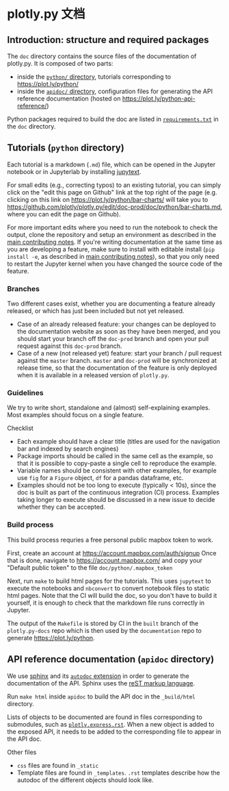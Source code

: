 # plotly.py 文档

## Introduction: structure and required packages

The `doc` directory contains the source files of the documentation of plotly.py.
It is composed of two parts:

- inside the [`python/` directory](python), tutorials corresponding to https://plot.ly/python/
- inside the [`apidoc/` directory](apidoc), configuration files for generating
  the API reference documentation (hosted on https://plot.ly/python-api-reference/)

Python packages required to build the doc are listed in
[`requirements.txt`](requirements.txt) in the `doc` directory.

## Tutorials (`python` directory)

Each tutorial is a markdown (`.md`) file, which can be opened in the Jupyter
notebook or in Jupyterlab by installing [jupytext](https://jupytext.readthedocs.io/en/latest/install.html).

For small edits (e.g., correcting typos) to an existing tutorial, you can simply click on the "edit this
page on Github" link at the top right of the page (e.g. clicking on this link
on https://plot.ly/python/bar-charts/ will take you to
https://github.com/plotly/plotly.py/edit/doc-prod/doc/python/bar-charts.md,
where you can edit the page on Github).

For more important edits where you need to run the notebook to check the output,
clone the repository and setup an environment as described in the [main
contributing notes](../contributing.md). If you're writing documentation at the
same time as you are developing a feature, make sure to install with editable
install (`pip install -e`, as described in [main
contributing notes](../contributing.md)), so that you only need to restart
the Jupyter kernel when you have changed the source code of the feature.

### Branches

Two different cases exist, whether you are documenting a feature already
released, or which has just been included but not yet released.

- Case of an already released feature: your changes can be deployed to the
  documentation website as soon as they have been merged, and you should start
  your branch off the `doc-prod` branch and open your pull request against this
  `doc-prod` branch.
- Case of a new (not released yet) feature: start your branch / pull request
  against the `master` branch. `master` and `doc-prod` will be synchronized at
  release time, so that the documentation of the feature is only deployed when
  it is available in a released version of `plotly.py`.

### Guidelines

We try to write short, standalone and (almost) self-explaining examples. Most
examples should focus on a single feature.

Checklist

- Each example should have a clear title (titles are used for the navigation
  bar and indexed by search engines)
- Package imports should be called in the same cell as the example, so that it
  is possible to copy-paste a single cell to reproduce the example.
- Variable names should be consistent with other examples, for example use
  `fig` for a `Figure` object, `df` for a pandas dataframe, etc.
- Examples should not be too long to execute (typically < 10s), since the doc is
  built as part of the continuous integration (CI) process. Examples taking
  longer to execute should be discussed in a new issue to decide whether they
  can be accepted.

### Build process

This build process requries a free personal public mapbox token to work.

First, create an account at https://account.mapbox.com/auth/signup Once that is done, navigate to https://account.mapbox.com/ and copy your "Default public token" to the file `doc/python/.mapbox_token`

Next, run `make` to build html pages for the tutorials. This uses `jupytext` to
execute the notebooks and `nbconvert` to convert notebook files to static html
pages. Note that the CI will build the doc, so you don't have to build it
yourself, it is enough to check that the markdown file runs correctly in
Jupyter.

The output of the `Makefile` is stored by CI in the `built` branch of the `plotly.py-docs` repo which is then used by the `documentation` repo to generate https://plot.ly/python.

## API reference documentation (`apidoc` directory)

We use [sphinx](http://www.sphinx-doc.org/en/master/) and its [`autodoc`
extension](http://www.sphinx-doc.org/en/master/usage/extensions/autodoc.html)
in order to generate the documentation of the API. Sphinx uses the [reST markup
language](https://www.sphinx-doc.org/en/2.0/usage/restructuredtext/basics.html).

Run `make html` inside `apidoc` to build the API doc in the `_build/html`
directory.

Lists of objects to be documented are found in files corresponding to
submodules, such as [`plotly.express.rst`](plotly.express.rst). When a new
object is added to the exposed API, it needs to be added to the corresponding
file to appear in the API doc.

Other files

- `css` files are found in `_static`
- Template files are found in `_templates`. `.rst` templates describe how the
  autodoc of the different objects should look like.
